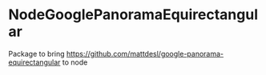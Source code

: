 # NodeGooglePanoramaEquirectangular
Package to bring https://github.com/mattdesl/google-panorama-equirectangular to node
